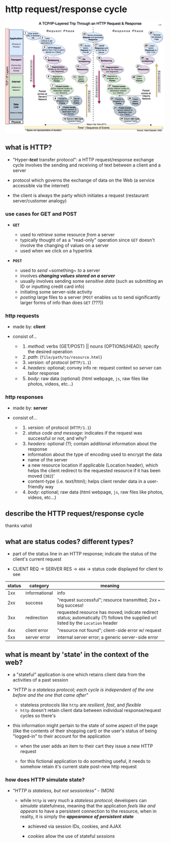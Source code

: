 # http request/response cycle
![VAHID'S DIAGRAM](./http_request_response_cycle.jpg)

## what is HTTP?

- "Hyper-**_text_** transfer protocol": a HTTP request/response exchange cycle involves the sending and receiving of text between a client and a server

- protocol which governs the exchange of data on the Web (a service accessible via the internet)

- the client is always the party which initiates a request (restaurant server/customer analogy)

### use cases for GET and POST

- **`GET`**
  - used to _retrieve_ some resource _from_ a server
  - typically thought of as a "read-only" operation since `GET` doesn't involve the changing of values on a server
  - used when we click on a hyperlink

- **`POST`**
  - used to _send_ ~something~ _to_ a server
  - involves _**changing values stored on a server**_
  - usually involves sending some _sensitive data_ (such as submitting an ID or inputting credit card info)
  - initiating some server-side activity
  - _posting_ large files to a server (`POST` enables us to send significantly larger forms of info than does `GET` (???))

### http requests

  - made by: **client**

  - consist of...
    - 1. _method_: verbs (GET/POST) || nouns (OPTIONS/HEAD); specify the desired operation
    - 2. _path_: (`file/path/to/resource.html`)
    - 3. _version_: of protocol (`HTTP/1.1`)
    - 4. _headers_: optional; convey info re: request context so _server_ can tailor response
    - 5. _body_: raw data (optional) (html webpage, `js`, raw files like photos, videos, etc...)

### http responses

  - made by: **server**

  - consist of...
    - 1. _version_: of protocol (`HTTP/1.1`)
    - 2. _status code and message_: indicates if the request was successful or not, and why?
    - 3. _headers_: optional (?); contain additional information about the response
        - information about the type of encoding used to encrypt the data
        - name of the server
        - a new resource location if applicable (Location header), which helps the client redirect to the requested resource if it has been moved (`302`)'
        - content-type (i.e. text/html); helps client render data in a user-friendly way
    - 4. _body_: optional; raw data (html webpage, `js`, raw files like photos, videos, etc...)

## describe the HTTP request/response cycle

thanks vahid

## what are status codes?  different types?

- part of the status line in an HTTP response; indicate the status of the client's current request

- CLIENT REQ -> SERVER RES -> `404` -> status code displayed for client to see

| status | category | meaning |
| - | - | - |
| 1xx | informational | info |
| 2xx | success | "request successful"; resource transmitted; 2xx `=` big success! |
| 3xx | redirection | requested resource has moved; indicate redirect status; automatically (?) follows the supplied url listed by the `Location` header |
| 4xx | client error | "resource not found"; client-side error w/ request |
| 5xx | server error | internal server error; a generic server-side error |


## what is meant by 'state' in the context of the web?

- a "stateful" application is one which retains client data from the activities of a past session

- _"HTTP is a stateless protocol; each cycle is independent of the one before and the one that came after"_
  - stateless protocols like `http` are _resilient_, _fast_, and _flexible_
  - `http` doesn't retain client data between individual response/request cycles so there's

- this information might pertain to the state of some aspect of the page (like the contents of their shopping cart) or the user's status of being "logged-in" to their account for the application

  - when the user adds an item to their cart they issue a new HTTP request

  - for this fictional application to do something useful, it needs to somehow retain it's current state post-new http request

### how does HTTP simulate state?

- _"HTTP is stateless, but not sessionless"_ - (MDN)

  - while `http` is very much a _stateless protocol_; developers can _simulate_ statefulness, meaning that the application _feels like and appears_ to have a persistent connection to the resource, when in reality, it is simply the **_appearance of persistent state_**

    - achieved via session IDs, cookies, and AJAX

    - _cookies_ allow the use of stateful _sessions_
